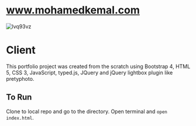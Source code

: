 
# www.mohamedkemal.com
![lvq93vz](https://user-images.githubusercontent.com/23619819/27629257-c25b4692-5bbf-11e7-9a6f-1b3bb4fb2006.png)


# Client

This portfolio project was created from the scratch using Bootstrap 4, HTML 5, CSS 3, JavaScript, typed.js, JQuery and jQuery lightbox plugin like pretyphoto.


## To Run

Clone to local repo and go to the directory. Open terminal and `open index.html`.

